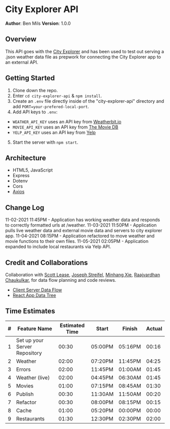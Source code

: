 # City Explorer API

**Author**: Ben Mils 
**Version**: 1.0.0

## Overview

This API goes with the [City Explorer](https://github.com/akkanben/city-explorer) and has been used to test out serving a .json weather data file as prepwork for connecting the City Explorer app to an external API.

## Getting Started

1. Clone down the repo.
2. Enter `cd city-explorer-api` & `npm install`.
3. Create an `.env` file directly inside of the "city-explorer-api" directory and add `PORT=your-prefered-local-port`.
4. Add API keys to `.env`: 
  - `WEATHER_API_KEY` uses an API key from [Weatherbit.io](https://www.weatherbit.io/)
  - `MOVIE_API_KEY` uses an API key from [The Movie DB](https://www.themoviedb.org/)
  - `YELP_API_KEY` uses an API key from [Yelp](https://www.yelp.com)
5. Start the server with `npm start`.

## Architecture

- HTML5, JavaScript
- Express
- Dotenv
- Cors
- [Axios](https://www.npmjs.com/package/axios)

## Change Log

11-02-2021 11:45PM - Application has working weather data and responds to correctly formatted urls at /weather.
11-03-2021 11:50PM - Application pulls live weather data and external movie data and servers to city explorer app. 
11-04-2021 08:15PM - Application refactored to move weather and movie functions to their own files.
11-05-2021 02:05PM - Application expanded to include local restaurants via Yelp API.
 

## Credit and Collaborations

Collaboration with [Scott Lease](https://github.com/scottie-l), [Joseph Streifel](https://github.com/jstreifel-33), [Minhang Xie](https://github.com/minxie97), [Raajvardhan Chaukulkar](https://github.com/raajv), for data flow planning and code reviews.

- [Client Server Data Flow](./public/images/lab_09-data-flow.png)
- [React App Data Tree](./public/images/react-component-flow.png)

## Time Estimates

| # | Feature Name                  | Estimated Time |  Start   | Finish  | Actual |
| - | ------------------------------| -------------- | -------- | ------- | ------ |
| 1 | Set up your Server Repository | 00:30          | 05:00PM  | 05:16PM | 00:16  |
| 2 | Weather                       | 02:00          | 07:20PM  | 11:45PM | 04:25  |
| 3 | Errors                        | 02:00          | 11:45PM  | 01:00AM | 01:45  |
| 4 | Weather (live)                | 02:00          | 04:45PM  | 06:30AM | 01:45  |
| 5 | Movies                        | 01:00          | 07:15PM  | 08:45AM | 01:30  |
| 6 | Publish                       | 00:30          | 11:30AM  | 11:50AM | 00:20  |
| 7 | Refactor                      | 00:30          | 08:00PM  | 08:15PM | 00:15  |
| 8 | Cache                         | 01:00          | 05:20PM  | 00:00PM | 00:00  |
| 9 | Restaurants                   | 01:30          | 12:30PM  | 02:30PM | 02:00  |
